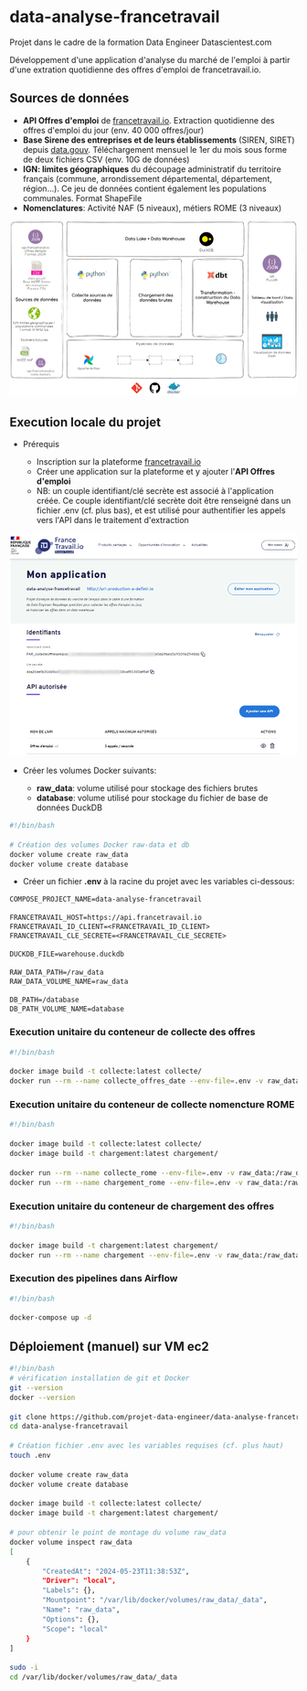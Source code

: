 # data-analyse-francetravail

Projet dans le cadre de la formation Data Engineer Datascientest.com

Développement d'une application d'analyse du marché de l'emploi à partir d'une extration quotidienne des offres d'emploi de francetravail.io.

## Sources de données

- **API Offres d'emploi** de [francetravail.io](https://francetravail.io). Extraction quotidienne des offres d'emploi du jour (env. 40 000 offres/jour)
- **Base Sirene des entreprises et de leurs établissements** (SIREN, SIRET) depuis [data.gouv](<https://www.data.gouv.fr/fr/datasets/base-sirene-des-entreprises-et-de-leurs-etablissements-siren-siret/>). Téléchargement mensuel le 1er du mois sous forme de deux fichiers CSV (env. 10G de données)
- **IGN: limites géographiques** du découpage administratif du territoire français (commune, arrondissement départemental, département, région...). Ce jeu de données contient également les populations communales. Format ShapeFile
- **Nomenclatures**: Activité NAF (5 niveaux), métiers ROME (3 niveaux)

![vue-fonctionnelle](/doc/img/vue-fonctionnelle.png)

## Execution locale du projet

- Prérequis

  - Inscription sur la plateforme [francetravail.io](https://francetravail.io/inscription)
  - Créer une application sur la plateforme et y ajouter l'**API Offres d'emploi**
  - NB: un couple identifiant/clé secrète est associé à l'application créée. Ce couple identifiant/clé secrète doit être renseigné dans un fichier .env (cf. plus bas), et est utilisé pour authentifier les appels vers l'API dans le traitement d'extraction

![interface web Airflow](/doc/img/francetravail.png)

- Créer les volumes Docker suivants:

  - **raw_data**: volume utilisé pour stockage des fichiers brutes
  - **database**: volume utilisé pour stockage du fichier de base de données DuckDB

```bash
#!/bin/bash

# Création des volumes Docker raw-data et db
docker volume create raw_data
docker volume create database
```

- Créer un fichier **.env** à la racine du projet avec les variables ci-dessous:

```text
COMPOSE_PROJECT_NAME=data-analyse-francetravail

FRANCETRAVAIL_HOST=https://api.francetravail.io
FRANCETRAVAIL_ID_CLIENT=<FRANCETRAVAIL_ID_CLIENT>
FRANCETRAVAIL_CLE_SECRETE=<FRANCETRAVAIL_CLE_SECRETE>

DUCKDB_FILE=warehouse.duckdb

RAW_DATA_PATH=/raw_data
RAW_DATA_VOLUME_NAME=raw_data

DB_PATH=/database
DB_PATH_VOLUME_NAME=database
```

### Execution unitaire du conteneur de collecte des offres

```bash
#!/bin/bash

docker image build -t collecte:latest collecte/
docker run --rm --name collecte_offres_date --env-file=.env -v raw_data:/raw_data -e DATE_CREATION='2024-05-22' collecte:latest python ./collecte_offres_date.py
```

### Execution unitaire du conteneur de collecte nomencture ROME

```bash
#!/bin/bash

docker image build -t collecte:latest collecte/
docker image build -t chargement:latest chargement/

docker run --rm --name collecte_rome --env-file=.env -v raw_data:/raw_data collecte:latest python ./collecte_rome.py
docker run --rm --name chargement_rome --env-file=.env -v raw_data:/raw_data -v database:/database chargement:latest python ./chargement_rome.py

```

### Execution unitaire du conteneur de chargement des offres

```bash
#!/bin/bash

docker image build -t chargement:latest chargement/
docker run --rm --name chargement --env-file=.env -v raw_data:/raw_data -v database:/database -e DATE_CREATION='2024-05-22' chargement:latest python ./chargement_offres_date.py
```

### Execution des pipelines dans Airflow

```bash
#!/bin/bash

docker-compose up -d
```

## Déploiement (manuel) sur VM ec2

```bash
#!/bin/bash
# vérification installation de git et Docker
git --version
docker --version

git clone https://github.com/projet-data-engineer/data-analyse-francetravail.git
cd data-analyse-francetravail

# Création fichier .env avec les variables requises (cf. plus haut)
touch .env

docker volume create raw_data
docker volume create database

docker image build -t collecte:latest collecte/
docker image build -t chargement:latest chargement/

# pour obtenir le point de montage du volume raw_data
docker volume inspect raw_data
[
    {
        "CreatedAt": "2024-05-23T11:38:53Z",
        "Driver": "local",
        "Labels": {},
        "Mountpoint": "/var/lib/docker/volumes/raw_data/_data",
        "Name": "raw_data",
        "Options": {},
        "Scope": "local"
    }
]

sudo -i
cd /var/lib/docker/volumes/raw_data/_data
```
